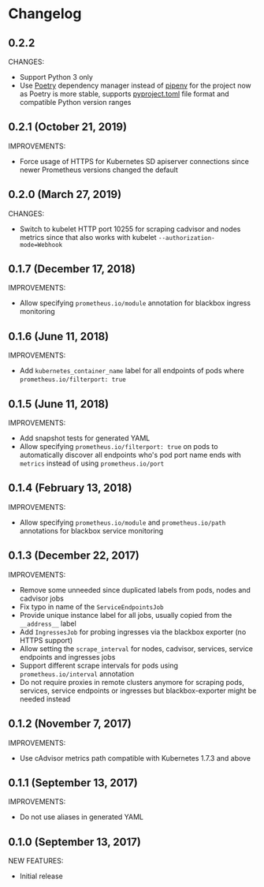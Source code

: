 # Changelog

## 0.2.2

CHANGES:

- Support Python 3 only
- Use [Poetry](https://python-poetry.org/docs/) dependency manager instead of [pipenv](https://pipenv.pypa.io/) for the project now as Poetry is more stable, supports [pyproject.toml](pyproject.toml]) file format and compatible Python version ranges

## 0.2.1 (October 21, 2019)

IMPROVEMENTS:

- Force usage of HTTPS for Kubernetes SD apiserver connections since newer Prometheus versions changed the default

## 0.2.0 (March 27, 2019)

CHANGES:

- Switch to kubelet HTTP port 10255 for scraping cadvisor and nodes metrics since that also works with kubelet `--authorization-mode=Webhook`

## 0.1.7 (December 17, 2018)

IMPROVEMENTS:

- Allow specifying `prometheus.io/module` annotation for blackbox ingress monitoring

## 0.1.6 (June 11, 2018)

IMPROVEMENTS:

- Add `kubernetes_container_name` label for all endpoints of pods where `prometheus.io/filterport: true`

## 0.1.5 (June 11, 2018)

IMPROVEMENTS:

- Add snapshot tests for generated YAML
- Allow specifying `prometheus.io/filterport: true` on pods to automatically discover all endpoints who's pod port name ends with `metrics` instead of using `prometheus.io/port`

## 0.1.4 (February 13, 2018)

IMPROVEMENTS:

- Allow specifying `prometheus.io/module` and `prometheus.io/path` annotations for blackbox service monitoring

## 0.1.3 (December 22, 2017)

IMPROVEMENTS:

- Remove some unneeded since duplicated labels from pods, nodes and cadvisor jobs
- Fix typo in name of the `ServiceEndpointsJob`
- Provide unique instance label for all jobs, usually copied from the `__address__` label
- Add `IngressesJob` for probing ingresses via the blackbox exporter (no HTTPS support)
- Allow setting the `scrape_interval` for nodes, cadvisor, services, service endpoints and ingresses jobs
- Support different scrape intervals for pods using `prometheus.io/interval` annotation
- Do not require proxies in remote clusters anymore for scraping pods, services, service endpoints or ingresses but blackbox-exporter might be needed instead

## 0.1.2 (November 7, 2017)

IMPROVEMENTS:

- Use cAdvisor metrics path compatible with Kubernetes 1.7.3 and above

## 0.1.1 (September 13, 2017)

IMPROVEMENTS:

- Do not use aliases in generated YAML

## 0.1.0 (September 13, 2017)

NEW FEATURES:

- Initial release
